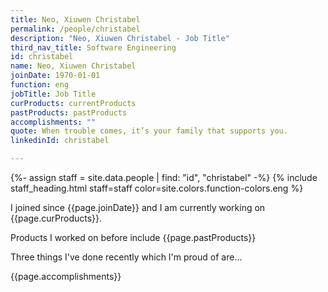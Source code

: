 ```yaml
---
title: Neo, Xiuwen Christabel
permalink: /people/christabel
description: "Neo, Xiuwen Christabel - Job Title"
third_nav_title: Software Engineering
id: christabel
name: Neo, Xiuwen Christabel
joinDate: 1970-01-01
function: eng
jobTitle: Job Title
curProducts: currentProducts
pastProducts: pastProducts
accomplishments: ""
quote: When trouble comes, it’s your family that supports you.
linkedinId: christabel

---
```


{%- assign staff = site.data.people | find: "id", "christabel" -%}
{% include staff_heading.html staff=staff color=site.colors.function-colors.eng %}

<p>I joined since {{page.joinDate}} and I am currently working on {{page.curProducts}}.</p>

<p>Products I worked on before include {{page.pastProducts}}</p>

<p>Three things I've done recently which I'm proud of are...</p>
{{page.accomplishments}}
